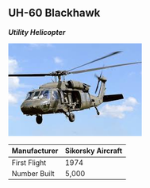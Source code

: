 ## UH-60 Blackhawk 
_**Utility Helicopter**_

![UH-60M](blackhawk.jpg)


| Manufacturer | Sikorsky Aircraft|
| ----------- | ----------- |
|  First Flight | 1974 |
| Number Built | 5,000 |
